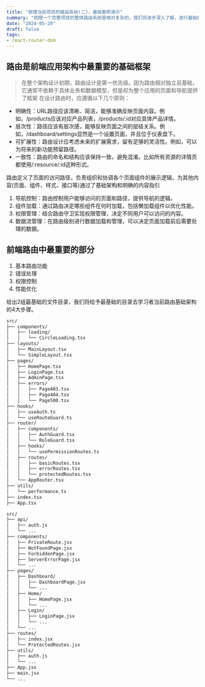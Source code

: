 ```yaml
---
title: "梳理当前项目的路由系统(二)，基础案例演示"
summary: "梳理一个完整项目的整体路由系统是相对复杂的，我们将逐步深入了解，进行基础案例演示"
date: "2024-05-20"
draft: false
tags:
- react-router-dom
---
```


## 路由是前端应用架构中最重要的基础框架

> 在整个架构设计初期，路由设计是第一优先级。因为路由相对独立且基础，它通常不依赖于具体业务和数据模型，但是却为整个应用的页面和导航提供了框架
在设计路由时，应遵循以下几个原则：

- 明确性：URL路径应该清晰、简洁，能够准确反映页面内容。例如，/products应该对应产品列表，/products/:id对应具体产品详情。
- 层次性：路径应该有层次感，能够反映页面之间的层级关系。例如，/dashboard/settings显然是一个设置页面，并且位于仪表盘下。
- 可扩展性：路由设计应考虑未来的扩展需求，留有足够的灵活性。例如，可以为将来的新功能预留路径。
- 一致性：路由的命名和结构应该保持一致，避免混淆。比如所有资源的详情页都使用/:resource/:id这种形式。

路由定义了页面的访问路径，负责组织和协调各个页面组件的展示逻辑，为其他内容(页面、组件、样式、接口等)通过了基础架构和明确的内容指引

1. 导航控制：路由控制用户能够访问的页面和路径，提供导航的逻辑。
2. 组件加载：通过路由决定哪些组件在何时加载，包括懒加载组件以优化性能。
3. 权限管理：结合路由守卫实现权限管理，决定不同用户可以访问的内容。
4. 数据流管理：在路由级别进行数据加载和管理，可以决定页面加载前后需要处理的数据。

## 前端路由中最重要的部分

1. 基本路由功能
2. 错误处理
3. 权限控制
4. 性能优化

给出2组最基础的文件目录，我们将给予最基础的目录去学习者当前路由基础架构的4大步骤。

```bash
src/
├── components/
│   ├── loading/
│   │   └── CircleLoading.tsx
├── layouts/
│   ├── MainLayout.tsx
│   └── SimpleLayout.tsx
├── pages/
│   ├── HomePage.tsx
│   ├── LoginPage.tsx
│   ├── AdminPage.tsx
│   ├── errors/
│   │   ├── Page403.tsx
│   │   ├── Page404.tsx
│   │   └── Page500.tsx
├── hooks/
│   ├── useAuth.ts
│   └── useRouteGuard.ts
├── router/
│   ├── components/
│   │   ├── AuthGuard.tsx
│   │   └── RoleGuard.tsx
│   ├── hooks/
│   │   └── usePermissionRoutes.ts
│   ├── routes/
│   │   ├── basicRoutes.tsx
│   │   ├── errorRoutes.tsx
│   │   └── protectedRoutes.tsx
│   └── AppRouter.tsx
├── utils/
│   └── performance.ts
├── index.tsx
├── App.tsx
```

```bash
src/
├── api/
│   ├── auth.js
│   └── ...
├── components/
│   ├── PrivateRoute.jsx
│   ├── NotFoundPage.jsx
│   ├── ForbiddenPage.jsx
│   ├── ServerErrorPage.jsx
│   └── ...
├── pages/
│   ├── Dashboard/
│   │   ├── DashboardPage.jsx
│   │   └── ...
│   ├── Home/
│   │   ├── HomePage.jsx
│   │   └── ...
│   ├── Login/
│   │   ├── LoginPage.jsx
│   │   └── ...
│   └── ...
├── routes/
│   ├── index.jsx
│   └── ProtectedRoutes.jsx
├── utils/
│   ├── auth.js
│   └── ...
├── App.jsx
├── main.jsx
└── ...
```
